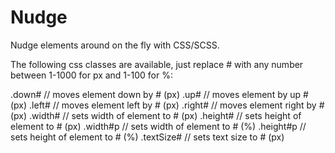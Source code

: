 Nudge
=====

Nudge elements around on the fly with CSS/SCSS.

The following css classes are available, just replace # with any number between 1-1000 for px and 1-100 for %:

.down#  	// moves element down by # (px)
.up#		// moves element by up # (px)
.left#		// moves element left by # (px)
.right#		// moves element right by # (px)
.width#		// sets width of element to # (px)
.height#	// sets height of element to # (px)
.width#p	// sets width of element to # (%)
.height#p	// sets height of element to # (%)
.textSize#	// sets text size to # (px)
